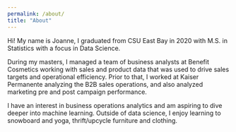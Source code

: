 ```yaml
---
permalink: /about/
title: "About"
---
```


Hi! My name is Joanne, I graduated from CSU East Bay in 2020 with M.S. in Statistics with a focus in Data Science. 

During my masters, I managed a team of business analysts at Benefit Cosmetics working with sales and product data that was used to drive sales targets and operational efficiency. Prior to that, I worked at Kaiser Permanente analyzing the B2B sales operations, and also analyzed marketing pre and post campaign performance.

I have an interest in business operations analytics and am aspiring to dive deeper into machine learning. Outside of data science, I enjoy learning to snowboard and yoga, thrift/upcycle furniture and clothing.
